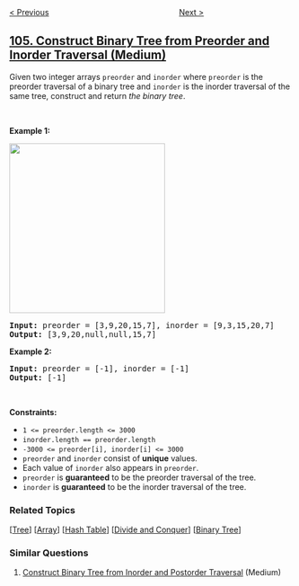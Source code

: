 <!--|This file generated by command(leetcode description); DO NOT EDIT.    |-->
<!--+----------------------------------------------------------------------+-->
<!--|@author    awesee <openset.wang@gmail.com>                           |-->
<!--|@link      https://github.com/awesee                                 |-->
<!--|@home      https://github.com/awesee/leetcode                        |-->
<!--+----------------------------------------------------------------------+-->

[< Previous](../maximum-depth-of-binary-tree "Maximum Depth of Binary Tree")
　　　　　　　　　　　　　　　　
[Next >](../construct-binary-tree-from-inorder-and-postorder-traversal "Construct Binary Tree from Inorder and Postorder Traversal")

## [105. Construct Binary Tree from Preorder and Inorder Traversal (Medium)](https://leetcode.com/problems/construct-binary-tree-from-preorder-and-inorder-traversal "从前序与中序遍历序列构造二叉树")

<p>Given two integer arrays <code>preorder</code> and <code>inorder</code> where <code>preorder</code> is the preorder traversal of a binary tree and <code>inorder</code> is the inorder traversal of the same tree, construct and return <em>the binary tree</em>.</p>

<p>&nbsp;</p>
<p><strong>Example 1:</strong></p>
<img alt="" src="https://assets.leetcode.com/uploads/2021/02/19/tree.jpg" style="width: 277px; height: 302px;" />
<pre>
<strong>Input:</strong> preorder = [3,9,20,15,7], inorder = [9,3,15,20,7]
<strong>Output:</strong> [3,9,20,null,null,15,7]
</pre>

<p><strong>Example 2:</strong></p>

<pre>
<strong>Input:</strong> preorder = [-1], inorder = [-1]
<strong>Output:</strong> [-1]
</pre>

<p>&nbsp;</p>
<p><strong>Constraints:</strong></p>

<ul>
	<li><code>1 &lt;= preorder.length &lt;= 3000</code></li>
	<li><code>inorder.length == preorder.length</code></li>
	<li><code>-3000 &lt;= preorder[i], inorder[i] &lt;= 3000</code></li>
	<li><code>preorder</code> and <code>inorder</code> consist of <strong>unique</strong> values.</li>
	<li>Each value of <code>inorder</code> also appears in <code>preorder</code>.</li>
	<li><code>preorder</code> is <strong>guaranteed</strong> to be the preorder traversal of the tree.</li>
	<li><code>inorder</code> is <strong>guaranteed</strong> to be the inorder traversal of the tree.</li>
</ul>

### Related Topics
  [[Tree](../../tag/tree/README.md)]
  [[Array](../../tag/array/README.md)]
  [[Hash Table](../../tag/hash-table/README.md)]
  [[Divide and Conquer](../../tag/divide-and-conquer/README.md)]
  [[Binary Tree](../../tag/binary-tree/README.md)]

### Similar Questions
  1. [Construct Binary Tree from Inorder and Postorder Traversal](../construct-binary-tree-from-inorder-and-postorder-traversal) (Medium)
